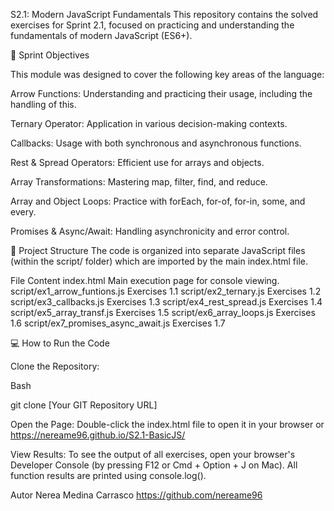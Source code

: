S2.1: Modern JavaScript Fundamentals
This repository contains the solved exercises for Sprint 2.1, focused on practicing and understanding the fundamentals of modern JavaScript (ES6+).

🎯 Sprint Objectives

This module was designed to cover the following key areas of the language:

Arrow Functions: Understanding and practicing their usage, including the handling of this.

Ternary Operator: Application in various decision-making contexts.

Callbacks: Usage with both synchronous and asynchronous functions.

Rest & Spread Operators: Efficient use for arrays and objects.

Array Transformations: Mastering map, filter, find, and reduce.

Array and Object Loops: Practice with forEach, for-of, for-in, some, and every.

Promises & Async/Await: Handling asynchronicity and error control.

📁 Project Structure
The code is organized into separate JavaScript files (within the script/ folder) which are imported by the main index.html file.

File	Content
index.html	Main execution page for console viewing.
script/ex1_arrow_funtions.js	Exercises 1.1
script/ex2_ternary.js	Exercises 1.2
script/ex3_callbacks.js	Exercises 1.3
script/ex4_rest_spread.js	Exercises 1.4
script/ex5_array_transf.js	Exercises 1.5
script/ex6_array_loops.js	Exercises 1.6
script/ex7_promises_async_await.js	Exercises 1.7


💻 How to Run the Code

Clone the Repository:

Bash

git clone [Your GIT Repository URL]


Open the Page:
Double-click the index.html file to open it in your browser or https://nereame96.github.io/S2.1-BasicJS/

View Results:
To see the output of all exercises, open your browser's Developer Console (by pressing F12 or Cmd + Option + J on Mac). All function results are printed using console.log().


Autor
Nerea Medina Carrasco
https://github.com/nereame96